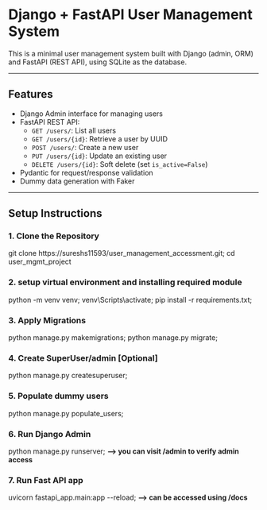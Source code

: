 # Django + FastAPI User Management System

This is a minimal user management system built with Django (admin, ORM) and FastAPI (REST API), using SQLite as the database.

---

## Features

- Django Admin interface for managing users
- FastAPI REST API:
  - `GET /users/`: List all users
  - `GET /users/{id}`: Retrieve a user by UUID
  - `POST /users/`: Create a new user
  - `PUT /users/{id}`: Update an existing user
  - `DELETE /users/{id}`: Soft delete (set `is_active=False`)
- Pydantic for request/response validation
- Dummy data generation with Faker

---

## Setup Instructions

### 1. Clone the Repository
git clone https://sureshs11593/user_management_accessment.git;
cd user_mgmt_project

### 2. setup virtual environment and installing required module
python -m venv venv;
venv\Scripts\activate;
pip install -r requirements.txt;

### 3. Apply Migrations
python manage.py makemigrations;
python manage.py migrate;

### 4. Create SuperUser/admin [Optional]
python manage.py createsuperuser;

### 5. Populate dummy users
python manage.py populate_users;

### 6.  Run Django Admin
python manage.py runserver; **--> you can visit /admin to verify admin access**

### 7. Run Fast API app
uvicorn fastapi_app.main:app --reload; **--> can be accessed using /docs**


